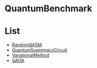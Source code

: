 # QuantumBenchmark

# List
* [RandomQASM](RandomQASM)
* [QuantumSupremacyCircuit](QuantumSupremacyCircuit)
* [VariationalMethod](VariationalMethod)
* [QAOA](QAOA)
